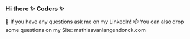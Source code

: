 ### Hi there ✨ Coders ✨
💬 If you have any questions ask me on my LinkedIn!
📫 You can also drop some questions on my Site: mathiasvanlangendonck.com
<!--
**MathiasvlThomasMore/MathiasvlThomasMore** is a ✨ _special_ ✨ repository because its `README.md` (this file) appears on your GitHub profile.

Here are some ideas to get you started:

- 🔭 I’m currently working on ...
- 🌱 I’m currently learning ...
- 👯 I’m looking to collaborate on ...
- 🤔 I’m looking for help with ...
- 💬 Ask me about ...
- 📫 How to reach me: ...
- 😄 Pronouns: ...
- ⚡ Fun fact: ...
-->
